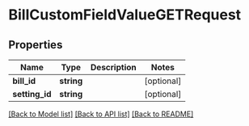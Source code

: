 # BillCustomFieldValueGETRequest

## Properties
Name | Type | Description | Notes
------------ | ------------- | ------------- | -------------
**bill_id** | **string** |  | [optional] 
**setting_id** | **string** |  | [optional] 

[[Back to Model list]](../README.md#documentation-for-models) [[Back to API list]](../README.md#documentation-for-api-endpoints) [[Back to README]](../README.md)


